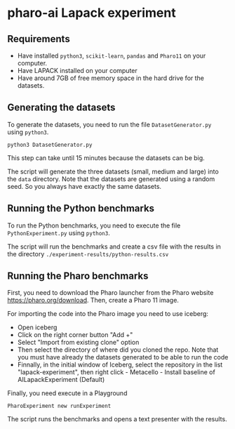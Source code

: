 # pharo-ai Lapack experiment

## Requirements

- Have installed `python3`, `scikit-learn`, `pandas` and `Pharo11` on your computer.
- Have LAPACK installed on your computer
- Have around 7GB of free memory space in the hard drive for the datasets.

## Generating the datasets

To generate the datasets, you need to run the file `DatasetGenerator.py` using `python3`.

```
python3 DatasetGenerator.py
```

This step can take until 15 minutes because the datasets can be big.

The script will generate the three datasets (small, medium and large) into the `data` directory.
Note that the datasets are generated using a random seed. So you always have exactly the same datasets.

## Running the Python benchmarks

To run the Python benchmarks, you need to execute the file `PythonExperiment.py` using `python3`.

The script will run the benchmarks and create a csv file with the results in the directory `./experiment-results/python-results.csv`

## Running the Pharo benchmarks

First, you need to download the Pharo launcher from the Pharo website https://pharo.org/download. Then, create a Pharo 11 image.

For importing the code into the Pharo image you need to use iceberg:

- Open iceberg
- Click on the right corner button "Add +"
- Select "Import from existing clone" option
- Then select the directory of where did you cloned the repo. Note that you must have already the datasets generated to be able to run the code
- Finnally, in the initial window of Iceberg, select the repository in the list "lapack-experiment", then right click - Metacello - Install baseline of AILapackExperiment (Default)

Finally, you need execute in a Playground

```st
PharoExperiment new runExperiment
```

The script runs the benchmarks and opens a text presenter with the results.
